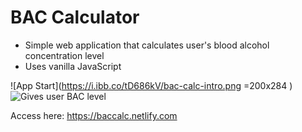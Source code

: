 # BAC Calculator
* Simple web application that calculates user's blood alcohol concentration level
* Uses vanilla JavaScript

![App Start](https://i.ibb.co/tD686kV/bac-calc-intro.png =200x284 )
![Gives user BAC level](https://i.ibb.co/JrMTF2C/bac-calc-bac.png)

Access here: https://baccalc.netlify.com
